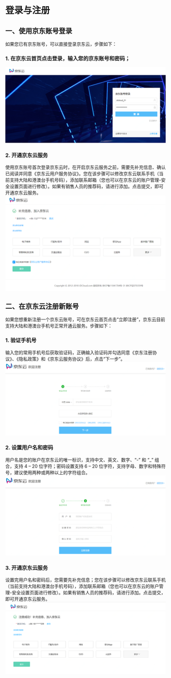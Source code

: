 # 登录与注册
## 一、使用京东账号登录
如果您已有京东账号，可以直接登录京东云，步骤如下：

### 1. 在京东云首页点击登录，输入您的京东账号和密码；
![](../../../image/User/Account%20Management/Check%20your%20account/1.%20京东账号登录.png)

### 2. 开通京东云服务
使用京东账号首次登录京东云时，在开启京东云服务之前，需要先补充信息、确认已阅读并同意《京东云用户服务协议》。您在该步骤可以修改京东云联系手机（当前支持大陆和港澳台手机号码），添加联系邮箱（您也可以在京东云的账户管理-安全设置页面进行修改）。如果有销售人员的推荐码，请进行添加。点击提交，即可开通京东云服务。
![](../../../image/User/Account%20Management//Check%20your%20account/2.京东账号激活.png)

 
## 二、在京东云注册新账号
如果您想重新注册一个京东云账号，可在京东云首页点击“立即注册”，京东云目前支持大陆和港澳台手机号正常开通云服务。步骤如下：
### 1. 验证手机号
输入您的常用手机号后获取验证码，正确输入验证码并勾选同意《京东注册协议》、《隐私政策》和《京东云服务协议》后，点击“下一步”。
![](../../../image/User/Account%20Management/Check%20your%20account/3.%20注册1.png)

### 2. 设置用户名和密码
用户名是您的账户在京东云的唯一标识，支持中文、英文、数字、“-” 和 “_” 组合，支持 4 – 20 位字符；密码设置支持 6 – 20 位字符，支持字母、数字和特殊符号，建议使用两种或两种以上的字符组合。
![](../../../image/User/Account%20Management/Check%20your%20account/4.注册2.png)

### 3. 开通京东云服务
设置完用户名和密码后，您需要先补充信息；您在该步骤可以修改京东云联系手机（当前支持大陆和港澳台手机号码），添加联系邮箱（您也可以在京东云的账户管理-安全设置页面进行修改）。如果有销售人员的推荐码，请进行添加。点击提交，即可开通京东云服务。
![](../../../image/User/Account%20Management/Check%20your%20account/5.注册激活.png)
